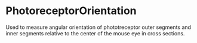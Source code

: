 # PhotoreceptorOrientation
Used to measure angular orientation of phototreceptor outer segments and inner segments relative to the center of the mouse eye in cross sections.
